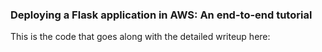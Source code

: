 ### Deploying a Flask application in AWS: An end-to-end tutorial

This is the code that goes along with the detailed writeup here:



